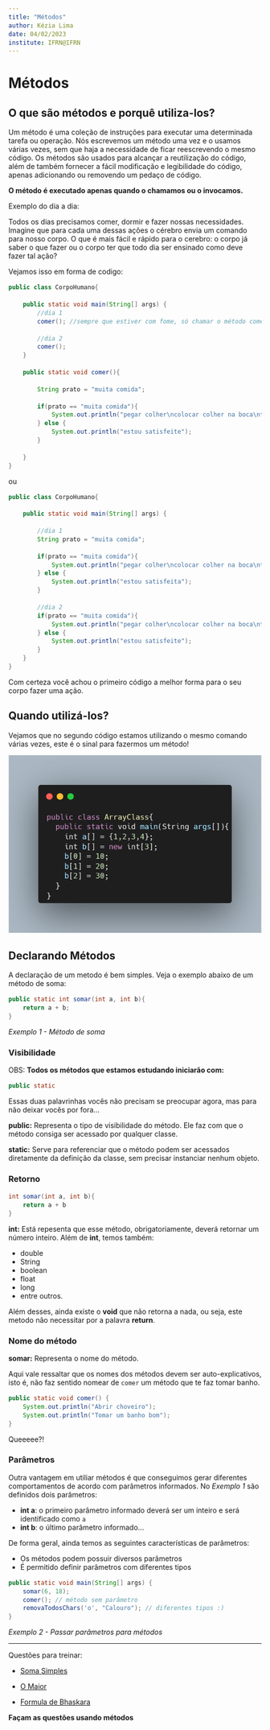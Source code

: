 ```yaml
---
title: "Métodos"
author: Kézia Lima
date: 04/02/2023
institute: IFRN@IFRN
---
```


# Métodos

## O que são métodos e porquê utiliza-los?

Um método é uma coleção de instruções para executar uma determinada tarefa ou operação. Nós escrevemos um método uma vez e o usamos várias vezes, sem que haja a necessidade de ficar reescrevendo o mesmo código. Os métodos são usados para alcançar a reutilização do código, além de também fornecer a fácil modificação e legibilidade do código, apenas adicionando ou removendo um pedaço de código.

**O método é executado apenas quando o chamamos ou o invocamos.**

Exemplo do dia a dia: 

Todos os dias precisamos comer, dormir e fazer nossas necessidades.
Imagine que para cada uma dessas ações o cérebro envia um comando para nosso corpo. O que é mais fácil e rápido para o cerebro: o corpo já saber o que fazer ou o corpo ter que todo dia ser ensinado como deve fazer tal ação?

Vejamos isso em forma de codigo: 
```java
public class CorpoHumano{

	public static void main(String[] args) {
        //dia 1
	    comer(); //sempre que estiver com fome, só chamar o método comer() e nele já vai conter como comer

        //dia 2
        comer();
	}

	public static void comer(){
	    
	    String prato = "muita comida";
	    
	    if(prato == "muita comida"){
	        System.out.println("pegar colher\ncolocar colher na boca\ntirar colher da boca\npegar mais comida");
	    } else {
	        System.out.println("estou satisfeite");
	    }
	   
	}
}
```

ou 

```java
public class CorpoHumano{

	public static void main(String[] args) {

        //dia 1
	    String prato = "muita comida";
	    
	    if(prato == "muita comida"){
	        System.out.println("pegar colher\ncolocar colher na boca\ntirar colher da boca\npegar mais comida");
	    } else {
	        System.out.println("estou satisfeita");
	    }

	    //dia 2
	    if(prato == "muita comida"){
	        System.out.println("pegar colher\ncolocar colher na boca\ntirar colher da boca\npegar mais comida");
	    } else {
	        System.out.println("estou satisfeite");
	    }
    }
}
```

Com certeza você achou o primeiro código a melhor forma para o seu corpo fazer uma ação.


## Quando utilizá-los?

Vejamos que no segundo código estamos utilizando o mesmo comando várias vezes, este é o sinal para fazermos um método!

![](../img/image.png)


## Declarando Métodos


A declaração de um metodo é bem simples.
Veja o exemplo abaixo de um método de soma: 

```java
public static int somar(int a, int b){
    return a + b;
}
```
*Exemplo 1 - Método de soma*

### Visibilidade

OBS: **Todos os métodos que estamos estudando iniciarão com:**

```java
public static
```

Essas duas palavrinhas vocês não precisam se preocupar agora, mas para não deixar vocês por fora...

**public:** Representa o tipo de visibilidade do método. Ele faz com que o método consiga ser acessado por qualquer classe.

**static:** Serve para referenciar que o método podem ser acessados diretamente da definição da classe, sem precisar instanciar nenhum objeto.

### Retorno 

```java
int somar(int a, int b){
    return a + b
}
```
**int:** Está repesenta que esse método, obrigatoriamente, deverá retornar um número inteiro.
Além de **int**, temos também:

* double
* String
* boolean
* float
* long
* entre outros. 

Além desses, ainda existe o **void** que não retorna a nada, ou seja, este metodo não necessitar por a palavra **return**.


### Nome do método

**somar:** Representa o nome do método.

Aqui vale ressaltar que os nomes dos métodos devem ser auto-explicativos, isto é, não faz sentido nomear de `comer` um método que te faz tomar banho.

```java
public static void comer() {
	System.out.println("Abrir choveiro");
	System.out.println("Tomar um banho bom");
}
```
Queeeee?!

### Parâmetros

Outra vantagem em utiliar métodos é que conseguimos gerar diferentes comportamentos de acordo com parâmetros informados. No *Exemplo 1* são definidos dois parâmetros:

- **int a**: o primeiro parâmetro informado deverá ser um inteiro e será identificado como `a`
- **int b**: o último parâmetro informado...

De forma geral, ainda temos as seguintes características de parâmetros:

- Os métodos podem possuir diversos parâmetros
- É permitido definir parâmetros com diferentes tipos

```java
public static void main(String[] args) {
	somar(6, 18);
	comer(); // método sem parâmetro
	removaTodosChars('o', "Calouro"); // diferentes tipos :)
}
```
*Exemplo 2 - Passar parâmetros para métodos*

____

Questões para treinar:

* [Soma Simples](https://www.beecrowd.com.br/judge/pt/problems/view/1003)

* [O Maior](https://www.beecrowd.com.br/judge/pt/problems/view/1013)

* [Formula de Bhaskara](https://www.beecrowd.com.br/judge/pt/problems/view/1036)

**Façam as questões usando métodos**